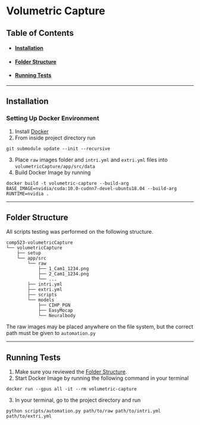 # Volumetric Capture

## Table of Contents
* #### [Installation](#installation-1)
* #### [Folder Structure](#folder-structure-1)
* #### [Running Tests](#running-tests-1)
---
## Installation
### Setting Up  Docker Environment
1. Install [Docker](https://docs.docker.com/engine/install/)
2. From inside project directory run
```
git submodule update --init --recursive
```
3. Place `raw` images folder and `intri.yml` and `extri.yml` files into `volumetricCapture/app/src/data` 
4. Build Docker Image by running
```
docker build -t volumetric-capture --build-arg BASE_IMAGE=nvidia/cuda:10.0-cudnn7-devel-ubuntu18.04 --build-arg RUNTIME=nvidia .
```

---
## Folder Structure
All scripts testing was performed on the following structure.
```
comp523-volumetricCapture
└── volumetricCapture
    ├── setup
    └── app/src
        └── raw
            ├── 1_Cam1_1234.png
            ├── 2_Cam1_1234.png
            └── ...
        ├── intri.yml
        ├── extri.yml
        ├── scripts
        └── models
            ├── CIHP_PGN
            ├── EasyMocap
            └── Neuralbody
```
The raw images may be placed anywhere on the file system, but the correct path must be given to `automation.py`

---
## Running Tests

1. Make sure you reviewed the [Folder Structure](#folder-structure-1).
2. Start Docker Image by running the following command in your terminal
```
docker run --gpus all -it --rm volumetric-capture
```
3. In your terminal, go to the project directory and run
```shell
python scripts/automation.py path/to/raw path/to/intri.yml path/to/extri.yml 
```
